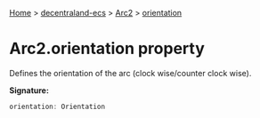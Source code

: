 [Home](./index) &gt; [decentraland-ecs](./decentraland-ecs.md) &gt; [Arc2](./decentraland-ecs.arc2.md) &gt; [orientation](./decentraland-ecs.arc2.orientation.md)

# Arc2.orientation property

Defines the orientation of the arc (clock wise/counter clock wise).

**Signature:**
```javascript
orientation: Orientation
```
